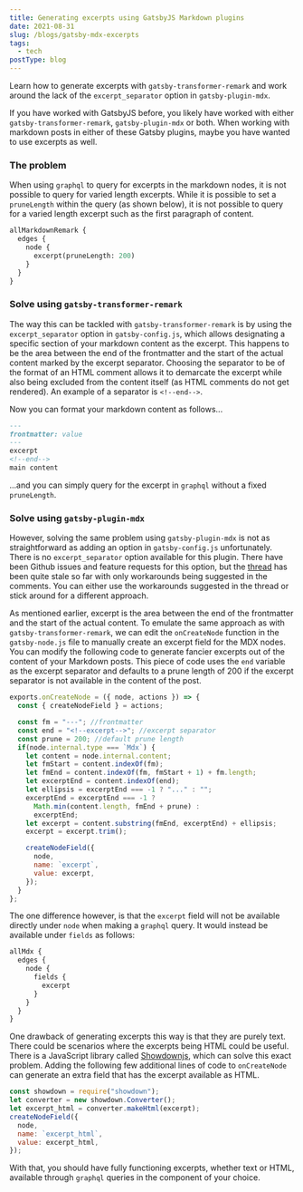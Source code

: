 ```yaml
---
title: Generating excerpts using GatsbyJS Markdown plugins
date: 2021-08-31
slug: /blogs/gatsby-mdx-excerpts
tags:
  - tech
postType: blog
---
```


Learn how to generate excerpts with `gatsby-transformer-remark` and work
around the lack of the `excerpt_separator` option in `gatsby-plugin-mdx`.

<!--excerpt-->

If you have worked with GatsbyJS before, you likely have worked with either
`gatsby-transformer-remark`, `gatsby-plugin-mdx` or both. When working with
markdown posts in either of these Gatsby plugins, maybe you have wanted to
use excerpts as well.

### The problem

When using `graphql` to query for excerpts in the markdown nodes, it is not
possible to query for varied length excerpts. While it is possible to set a
`pruneLength` within the query (as shown below), it is not possible to query
for a varied length excerpt such as the first paragraph of content.

```graphql
allMarkdownRemark {
  edges {
    node {
      excerpt(pruneLength: 200)
    }
  }
}
```

### Solve using `gatsby-transformer-remark`

The way this can be tackled with `gatsby-transformer-remark` is by using the
`excerpt_separator` option in `gatsby-config.js`, which allows designating a
specific section of your markdown content as the excerpt. This happens to be
the area between the end of the frontmatter and the start of the actual
content marked by the excerpt separator. Choosing the separator to be of the
format of an HTML comment allows it to demarcate the excerpt while also being
excluded from the content itself (as HTML comments do not get rendered). An
example of a separator is `<!--end-->`.

Now you can format your markdown content as follows...

```markdown
---
frontmatter: value
---
excerpt
<!--end-->
main content
```

...and you can simply query for the excerpt in `graphql` without a fixed
`pruneLength`.

### Solve using `gatsby-plugin-mdx`

However, solving the same problem using `gatsby-plugin-mdx` is not as
straightforward as adding an option in `gatsby-config.js` unfortunately.
There is no `excerpt_separator` option available for this plugin. There have
been Github issues and feature requests for this option, but the
[thread](https://github.com/gatsbyjs/gatsby/discussions/16865) has been quite
stale so far with only workarounds being suggested in the comments. You can
either use the workarounds suggested in the thread or stick around for a
different approach.

As mentioned earlier, excerpt is the area between the end of the frontmatter
and the start of the actual content. To emulate the same approach as with
`gatsby-transformer-remark`, we can edit the `onCreateNode` function in the
`gatsby-node.js` file to manually create an excerpt field for the MDX nodes.
You can modify the following code to generate fancier excerpts out of the
content of your Markdown posts. This piece of code uses the `end` variable
as the excerpt separator and defaults to a prune length of 200 if the
excerpt separator is not available in the content of the post.

```javascript
exports.onCreateNode = ({ node, actions }) => {
  const { createNodeField } = actions;

  const fm = "---"; //frontmatter
  const end = "<!--excerpt-->"; //excerpt separator
  const prune = 200; //default prune length
  if(node.internal.type === `Mdx`) {
    let content = node.internal.content;
    let fmStart = content.indexOf(fm);
    let fmEnd = content.indexOf(fm, fmStart + 1) + fm.length;
    let excerptEnd = content.indexOf(end);
    let ellipsis = excerptEnd === -1 ? "..." : "";
    excerptEnd = excerptEnd === -1 ?
      Math.min(content.length, fmEnd + prune) :
      excerptEnd;
    let excerpt = content.substring(fmEnd, excerptEnd) + ellipsis;
    excerpt = excerpt.trim();

    createNodeField({
      node,
      name: `excerpt`,
      value: excerpt,
    });
  }
};
```

The one difference however, is that the `excerpt` field will not be available
directly under `node` when making a `graphql` query. It would instead be
available under `fields` as follows:

```graphql
allMdx {
  edges {
    node {
      fields {
        excerpt            
      }
    }
  }
}
```

One drawback of generating excerpts this way is that they are purely text.
There could be scenarios where the excerpts being HTML could be useful.
There is a JavaScript library called
[Showdownjs](https://github.com/showdownjs/showdown), which can solve this
exact problem. Adding the following few additional lines of code to
`onCreateNode` can generate an extra field that has the excerpt available as
HTML.

```javascript
const showdown = require("showdown");
let converter = new showdown.Converter();
let excerpt_html = converter.makeHtml(excerpt);
createNodeField({
  node,
  name: `excerpt_html`,
  value: excerpt_html,
});
```

With that, you should have fully functioning excerpts, whether text or HTML,
available through `graphql` queries in the component of your choice.
